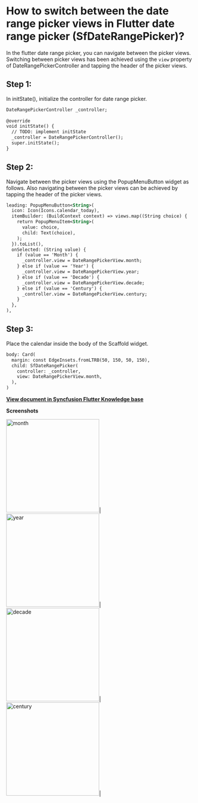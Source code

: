 # How to switch between the date range picker views in Flutter date range picker (SfDateRangePicker)?

In the flutter date range picker, you can navigate between the picker views. Switching between picker views has been achieved using the `view` property of DateRangePickerController and tapping the header of the picker views.

## Step 1:
In initState(), initialize the controller for date range picker.

```xml
DateRangePickerController _controller;
 
@override
void initState() {
  // TODO: implement initState
  _controller = DateRangePickerController();
  super.initState();
}
```
 

## Step 2:
Navigate between the picker views using the PopupMenuButton widget as follows. Also navigating between the picker views can be achieved by tapping the header of the picker views. 

```xml
leading: PopupMenuButton<String>(
  icon: Icon(Icons.calendar_today),
  itemBuilder: (BuildContext context) => views.map((String choice) {
    return PopupMenuItem<String>(
      value: choice,
      child: Text(choice),
    );
  }).toList(),
  onSelected: (String value) {
    if (value == 'Month') {
      _controller.view = DateRangePickerView.month;
    } else if (value == 'Year') {
      _controller.view = DateRangePickerView.year;
    } else if (value == 'Decade') {
      _controller.view = DateRangePickerView.decade;
    } else if (value == 'Century') {
      _controller.view = DateRangePickerView.century;
    }
  },
),
```
## Step 3:
Place the calendar inside the body of the Scaffold widget.

```xml
body: Card(
  margin: const EdgeInsets.fromLTRB(50, 150, 50, 150),
  child: SfDateRangePicker(
    controller: _controller,
    view: DateRangePickerView.month,
  ),
)
```
**[View document in Syncfusion Flutter Knowledge base](https://www.syncfusion.com/kb/11305/how-to-switch-between-the-date-range-picker-views-in-flutter-date-range-picker)**

**Screenshots**

<img alt="month" src="http://www.syncfusion.com/uploads/user/kb/flut/flut-852/flut-852_img1.png" width="250" height="250" />|
<img alt="year" src="http://www.syncfusion.com/uploads/user/kb/flut/flut-852/flut-852_img2.png" width="250" height="250" />|
<img alt="decade" src="http://www.syncfusion.com/uploads/user/kb/flut/flut-852/flut-852_img3.png" width="250" height="250" />|
<img alt="century" src="http://www.syncfusion.com/uploads/user/kb/flut/flut-852/flut-852_img4.png" width="250" height="250" />|
